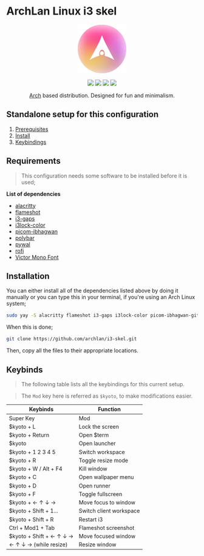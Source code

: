 # ArchLan Linux i3 skel

<p align="center">
<a href="https://archlan.github.io"><img src="https://raw.githubusercontent.com/archlan/assets/main/img/logo/128x128_logo.svg" height="128" width="128" alt="ArchLan"></a>
</p>


<p align="center">
  <img src="https://img.shields.io/badge/Released%3F-No-pink?style=flat-circle">
  <img src="https://img.shields.io/github/downloads/archlan/releases/total?label=downloads&logo=github&color=purple&style=flat-circle">
  <img src="https://img.shields.io/github/stars/archlan/iso?style=flat-circle&color=pink">
  <img src="https://img.shields.io/github/issues/archlan/iso?color=purple&style=flat-circle">
</p>

<p align="center">
<a href="https://www.archlinux.org">Arch</a> based distribution. Designed for fun and minimalism.
</p>

## Standalone setup for this configuration

1. [Prerequisites](#requirements)
2. [Install](#installation)
3. [Keybindings](#keybinds)

## Requirements
> This configuration needs some software to be installed before it is used;

**List of dependencies**
* [alacritty](https://github.com/alacritty/alacritty)
* [flameshot](https://github.com/flameshot-org/flameshot)
* [i3-gaps](https://github.com/Airblader/i3)
* [i3lock-color](https://github.com/Raymo111/i3lock-color)
* [picom-ibhagwan](https://github.com/ibhagwan/picom)
* [polybar](https://github.com/polybar/polybar)
* [pywal](https://github.com/dylanaraps/pywal)
* [rofi](https://github.com/davatorium/rofi)
* [Victor Mono Font](https://rubjo.github.io/victor-mono/)

## Installation

You can either install all of the dependencies listed above by doing it manually or you can type this in your terminal, if you're using an Arch Linux system;
```bash
sudo yay -S alacritty flameshot i3-gaps i3lock-color picom-ibhagwan-git polybar pywal rofi font-victor-mono
```

When this is done;
```bash
git clone https://github.com/archlan/i3-skel.git
```

Then, copy all the files to their appropriate locations.

## Keybinds
> The following table lists all the keybindings for this current setup.

> The `Mod` key here is referred as `$kyoto`, to make modifications easier.

| Keybinds                | Function                |
| ----------------------- | ----------------------- |
| Super Key               | Mod                     |
| $kyoto + L              | Lock the screen         |
| $kyoto + Return         | Open $term              |
| $kyoto                  | Open launcher           |
| $kyoto + 1 2 3 4 5      | Switch workspace        |
| $kyoto + R              | Toggle resize mode      |
| $kyoto + W / Alt + F4   | Kill window             |
| $kyoto + C              | Open wallpaper menu     |
| $kyoto + D              | Open runner             |
| $kyoto + F              | Toggle fullscreen       |
| $kyoto + ← ↑ ↓ →        | Move focus to window    |
| $kyoto + Shift + 1...   | Switch client workspace |
| $kyoto + Shift + R      | Restart i3              |
| Ctrl + Mod1 + Tab       | Flameshot screenshot    |
| $kyoto + Shift + ← ↑ ↓ →| Move focused window     |
| ← ↑ ↓ → (while resize)  | Resize window           |
